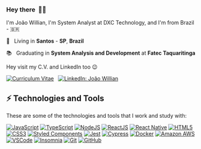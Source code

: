 ### Hey there &nbsp;🤙🏽

I'm João Willian, I'm System Analyst at DXC Technology, and I'm from Brazil - 🇧🇷

🏡 &nbsp; Living in **Santos** - **SP**, **Brazil**

📚 &nbsp; Graduating in **System Analysis and Development** at **Fatec Taquaritinga**

Hey visit my C.V. and LinkedIn too 😉

[![Curriculum Vitae](https://img.shields.io/badge/-Curriculum%20Vitae-blue?style=flat&logo=cv&link=https://github.com/joaowillianspejo/cv/)](https://github.com/joaowillianspejo/cv/) &nbsp; [![LinkedIn: João Willian](https://img.shields.io/badge/-LinkedIn-blue?style=flat&logo=Linkedin&logoColor=white&link=https://www.linkedin.com/in/joaowillianspejo/)](https://www.linkedin.com/in/joaowillianspejo)

## ⚡️ Technologies and Tools

These are some of the technologies and tools that I work and study with:

[![JavaScript](https://img.shields.io/badge/-JavaScript-black?style=flat&logo=javascript&logoColor=F7DF1E&link=https://github.com/topics/javascript/)](https://github.com/topics/javascript)
[![TypeScript](https://img.shields.io/badge/-TypeScript-black?style=flat&logo=typescript&logoColor=3178C6&link=https://github.com/topics/typescript/)](https://github.com/topics/typescript)
[![NodeJS](https://img.shields.io/badge/-NodeJS-black?style=flat&logo=node.js&logoColor=339933&link=https://github.com/topics/nodejs/)](https://github.com/topics/nodejs)
[![ReactJS](https://img.shields.io/badge/-ReactJS-black?style=flat&logo=react&logoColor=61DAFB&link=https://github.com/topics/react/)](https://github.com/topics/react)
[![React Native](https://img.shields.io/badge/-React%20Native-black?style=flat&logo=react&logoColor=62DAFC&link=https://github.com/topics/react-native/)](https://github.com/topics/react-native)
[![HTML5](https://img.shields.io/badge/-HTML5-black?style=flat&logo=html5&logoColor=E34F26&link=https://github.com/topics/html/)](https://github.com/topics/html)
[![CSS3](https://img.shields.io/badge/-CSS3-black?style=flat&logo=css3&logoColor=1572B6&link=https://github.com/topics/css/)](https://github.com/topics/css)
[![Styled Components](https://img.shields.io/badge/-Styled%20Components-black?style=flat&logo=styled-components&logoColor=DB7093&link=https://github.com/styled-components)](https://github.com/styled-components)
[![Jest](https://img.shields.io/badge/-Jest-black?style=flat&logo=jest&logoColor=C21325&link=https://github.com/facebook/jest/)](https://github.com/facebook/jest)
[![Cypress](https://img.shields.io/badge/-Cypress-black?style=flat&logo=cypress&link=https://github.com/cypress-io/)](https://github.com/cypress-io)
[![Docker](https://img.shields.io/badge/-Docker-black?style=flat&logo=docker&logoColor=2496ED&link=https://github.com/topics/docker/)](https://github.com/topics/docker)
[![Amazon AWS](https://img.shields.io/badge/-Amazon%20AWS-black?style=flat&logo=Amazon-AWS&link=https://github.com/topics/aws/)](https://github.com/topics/aws)
[![VSCode](https://img.shields.io/badge/-VSCode-black?style=flat&logo=visual-studio-code&logoColor=007ACC&link=https://code.visualstudio.com/)](https://code.visualstudio.com)
[![Insomnia](https://img.shields.io/badge/-Insomnia-black?style=flat&logo=insomnia&link=https://insomnia.rest/)](https://insomnia.rest)
[![Git](https://img.shields.io/badge/-Git-black?style=flat&logo=git&logoColor=F05032&link=https://github.com/topics/git/)](https://github.com/topics/git)
[![GitHub](https://img.shields.io/badge/-GitHub-black?style=flat&logo=github&link=https://github.com/topics/github-api/)](https://github.com/topics/github-api)


<!--
**joaowillianspejo/joaowillianspejo** is a ✨ _special_ ✨ repository because its `README.md` (this file) appears on your GitHub profile.

Here are some ideas to get you started:

- 🔭 I’m currently working on ...
- 🌱 I’m currently learning ...
- 👯 I’m looking to collaborate on ...
- 🤔 I’m looking for help with ...
- 💬 Ask me about ...
- 📫 How to reach me: ...
- 😄 Pronouns: ...
- ⚡ Fun fact: ...
-->
